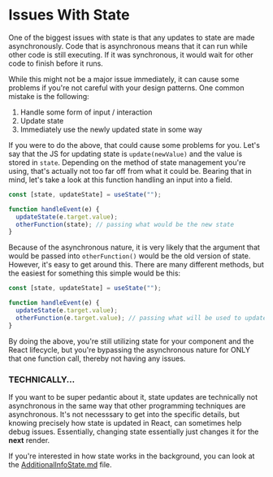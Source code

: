 # Issues With State

One of the biggest issues with state is that any updates to state are made asynchronously. Code that is asynchronous means that it can run while other code is still executing. If it was synchronous, it would wait for other code to finish before it runs. 

While this might not be a major issue immediately, it can cause some problems if you're not careful with your design patterns. One common mistake is the following:

1. Handle some form of input / interaction
2. Update state
3. Immediately use the newly updated state in some way

If you were to do the above, that could cause some problems for you. Let's say that the JS for updating state is `update(newValue)` and the value is stored in `state`. Depending on the method of state management you're using, that's actually not too far off from what it could be. Bearing that in mind, let's take a look at this function handling an input into a field.

```javascript
const [state, updateState] = useState("");

function handleEvent(e) {
  updateState(e.target.value);
  otherFunction(state); // passing what would be the new state
}
```

Because of the asynchronous nature, it is very likely that the argument that would be passed into `otherFunction()` would be the old version of state. However, it's easy to get around this. There are many different methods, but the easiest for something this simple would be this:

```javascript
const [state, updateState] = useState("");

function handleEvent(e) {
  updateState(e.target.value);
  otherFunction(e.target.value); // passing what will be used to update state.
}
```

By doing the above, you're still utilizing state for your component and the React lifecycle, but you're bypassing the asynchronous nature for ONLY that one function call, thereby not having any issues.

### TECHNICALLY...

If you want to be super pedantic about it, state updates are technically not asynchronous in the same way that other programming techniques are asynchronous. It's not necesssary to get into the specific details, but knowing precisely how state is updated in React, can sometimes help debug issues. Essentially, changing state essentially just changes it for the __next__ render.

If you're interested in how state works in the background, you can look at the [AdditionalInfoState.md](./08.5-AdditionalInfoState.md) file.
